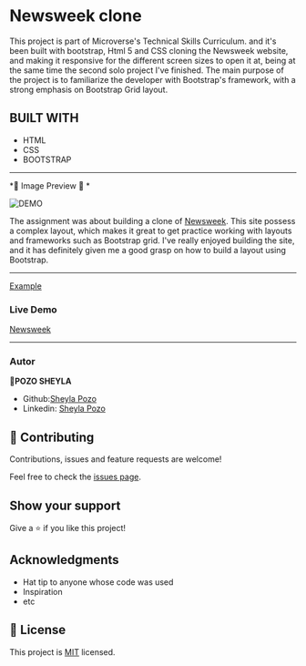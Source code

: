 # Newsweek clone

This project is part of Microverse's Technical Skills Curriculum. and it's been built with bootstrap, Html 5 and CSS cloning the Newsweek website, and making it responsive for the different screen sizes to open it at, being at the same time the second solo project I've finished. The main purpose of the project is to familiarize the developer with Bootstrap's framework, with a strong emphasis on Bootstrap Grid layout.


## BUILT WITH

- HTML
- CSS
- BOOTSTRAP

---
*💛 Image Preview 💛 *

![DEMO](https://user-images.githubusercontent.com/54015740/79274670-87e84200-7e6a-11ea-8e72-a70a243ca3ba.png)

The assignment was about building a clone of [Newsweek](https://www.newsweek.com/). 
This site possess a complex layout, which makes it great to get practice working with layouts and frameworks such as Bootstrap grid. I've really enjoyed building the site, and it has definitely given me a good grasp on how to build a layout using Bootstrap.


-------

[Example](http://archive.vn/VF9h9)

### Live Demo

[Newsweek](https://sheylapozo.github.io/Newsweek/)

---

### Autor
👤**POZO SHEYLA**

- Github:[Sheyla Pozo](https://github.com/sheylaPozo)
- Linkedin: [Sheyla Pozo](https://www.linkedin.com/in/sheypozo/)

## 🤝 Contributing

Contributions, issues and feature requests are welcome!

Feel free to check the [issues page](https://github.com/sheylaPozo/Newsweek/issues).

## Show your support

Give a ⭐️ if you like this project!

## Acknowledgments

- Hat tip to anyone whose code was used
- Inspiration
- etc

## 📝 License

This project is [MIT](lic.url) licensed.
